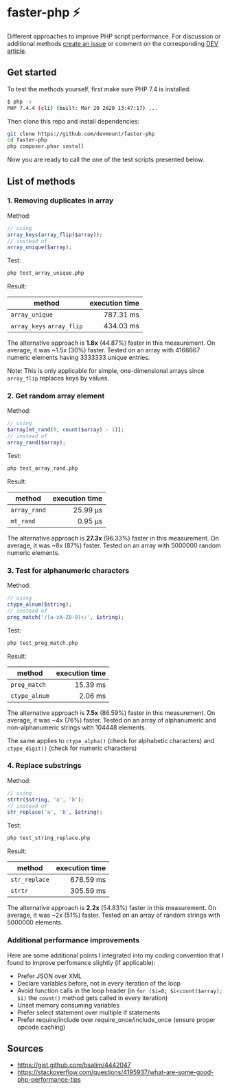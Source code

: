 # faster-php ⚡

Different approaches to improve PHP script performance. For discussion or additional methods [create an issue](https://github.com/devmount/faster-php/issues/new) or comment on the corresponding [DEV article](https://dev.to/devmount/4-php-tricks-to-boost-script-performance-ol1).

## Get started

To test the methods yourself, first make sure PHP 7.4 is installed:

```bash
$ php -v
PHP 7.4.4 (cli) (built: Mar 20 2020 13:47:17) ...
```

Then clone this repo and install dependencies:

```bash
git clone https://github.com/devmount/faster-php
cd faster-php
php composer.phar install
```

Now you are ready to call the one of the test scripts presented below.

## List of methods

### 1. Removing duplicates in array

Method:

```php
// using
array_keys(array_flip($array));
// instead of
array_unique($array);
```

Test:

```bash
php test_array_unique.php
```

Result:

| method | execution time |
|--------|---------------:|
| `array_unique` | 787.31 ms |
| `array_keys` `array_flip` | 434.03 ms |

The alternative approach is **1.8x** (44.87%) faster in this measurement. On average, it was ~1.5x (30%) faster. Tested on an array with 4166667 numeric elements having 3333333 unique entries.

Note: This is only applicable for simple, one-dimensional arrays since `array_flip` replaces keys by values.

### 2. Get random array element

Method:

```php
// using
$array[mt_rand(0, count($array) - 1)];
// instead of
array_rand($array);
```

Test:

```bash
php test_array_rand.php
```

Result:

| method | execution time |
|--------|---------------:|
| `array_rand` | 25.99 μs |
| `mt_rand` | 0.95 μs |

The alternative approach is **27.3x** (96.33%) faster in this measurement. On average, it was ~8x (87%) faster. Tested on an array with 5000000 random numeric elements.

### 3. Test for alphanumeric characters

Method:

```php
// using
ctype_alnum($string);
// instead of
preg_match('/[a-zA-Z0-9]+/', $string);
```

Test:

```bash
php test_preg_match.php
```

Result:

| method | execution time |
|--------|---------------:|
| `preg_match` | 15.39 ms |
| `ctype_alnum` | 2.06 ms |

The alternative approach is **7.5x** (86.59%) faster in this measurement. On average, it was ~4x (76%) faster. Tested on an array of alphanumeric and non-alphanumeric strings with 104448 elements.

The same applies to `ctype_alpha()` (check for alphabetic characters) and `ctype_digit()` (check for numeric characters)

### 4. Replace substrings

Method:

```php
// using
strtr($string, 'a', 'b');
// instead of
str_replace('a', 'b', $string);
```

Test:

```bash
php test_string_replace.php
```

Result:

| method | execution time |
|--------|---------------:|
| `str_replace` | 676.59 ms |
| `strtr` | 305.59 ms |

The alternative approach is **2.2x** (54.83%) faster in this measurement. On average, it was ~2x (51%) faster. Tested on an array of random strings with 5000000 elements.

### Additional performance improvements

Here are some additional points I integrated into my coding convention that I found to improve perfomance slightly (if applicable):

- Prefer JSON over XML
- Declare variables before, not in every iteration of the loop
- Avoid function calls in the loop header (in `for ($i=0; $i<count($array); $i)` the `count()` method gets called in every iteration)
- Unset memory consuming variables
- Prefer select statement over multiple if statements
- Prefer require/include over require_once/include_once (ensure proper opcode caching)

## Sources

- <https://gist.github.com/bsalim/4442047>
- <https://stackoverflow.com/questions/4195937/what-are-some-good-php-performance-tips>
